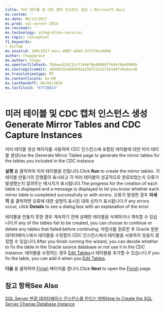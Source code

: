 ```yaml
---
title: 미러 테이블 및 CDC 캡처 인스턴스 생성 | Microsoft Docs
ms.custom: ''
ms.date: 06/13/2017
ms.prod: sql-server-2014
ms.reviewer: ''
ms.technology: integration-services
ms.topic: conceptual
f1_keywords:
- mirTab
ms.assetid: 260c1617-eecc-4007-a84d-3c5778ce46b6
author: chugugrace
ms.author: chugu
ms.openlocfilehash: 78daea310112cf7e9e78e489097fe9a76e69996b
ms.sourcegitcommit: ad4d92dce894592a259721a1571b1d8736abacdb
ms.translationtype: MT
ms.contentlocale: ko-KR
ms.lasthandoff: 08/04/2020
ms.locfileid: "87728623"
---
```

# <a name="generate-mirror-tables-and-cdc-capture-instances"></a><span data-ttu-id="a89b3-102">미러 테이블 및 CDC 캡처 인스턴스 생성</span><span class="sxs-lookup"><span data-stu-id="a89b3-102">Generate Mirror Tables and CDC Capture Instances</span></span>
  <span data-ttu-id="a89b3-103">미러 테이블 생성 페이지를 사용하여 CDC 인스턴스에 포함된 테이블에 대한 미러 테이블 생성</span><span class="sxs-lookup"><span data-stu-id="a89b3-103">Use the Generate Mirror Tables page to generate the mirror tables for the tables you included in the CDC instance</span></span>  
  
 <span data-ttu-id="a89b3-104">**실행** 을 클릭하여 미러 테이블을 만듭니다.</span><span class="sxs-lookup"><span data-stu-id="a89b3-104">Click **Run** to create the mirror tables.</span></span> <span data-ttu-id="a89b3-105">각 테이블 만들기의 진행률이 표시되고 각 미러 테이블이 성공적으로 완료되었는지 오류가 발생했는지 알려주는 메시지가 표시됩니다.</span><span class="sxs-lookup"><span data-stu-id="a89b3-105">The progress for the creation of each table is displayed and a message is displayed to let you know whether each mirror table is completed successfully or with errors.</span></span> <span data-ttu-id="a89b3-106">오류가 발생한 경우 **자세히** 를 클릭하면 오류에 대한 설명이 표시된 대화 상자가 표시됩니다.</span><span class="sxs-lookup"><span data-stu-id="a89b3-106">If any errors occur, click **Details** to see a dialog box with an explanation of the error.</span></span>  
  
 <span data-ttu-id="a89b3-107">테이블을 만들지 못한 경우 계속하기 전에 실패한 테이블을 삭제하거나 계속할 수 있습니다.</span><span class="sxs-lookup"><span data-stu-id="a89b3-107">If any of the tables fail to be created, you can choose to continue or delete any tables that failed before continuing.</span></span> <span data-ttu-id="a89b3-108">마법사를 완료한 후 Oracle 원본 데이터베이스에서 테이블을 수정할지 CDC 인스턴스에서 테이블을 사용하지 않을지 결정할 수 있습니다.</span><span class="sxs-lookup"><span data-stu-id="a89b3-108">After you finish running the wizard, you can decide whether to fix the table in the Oracle source database or not use it in the CDC instance.</span></span> <span data-ttu-id="a89b3-109">테이블을 수정하는 경우 [Edit Tables](edit-tables.md)시 테이블을 추가할 수 있습니다.</span><span class="sxs-lookup"><span data-stu-id="a89b3-109">If you fix the table, you can add it when you [Edit Tables](edit-tables.md).</span></span>  
  
 <span data-ttu-id="a89b3-110">**다음** 을 클릭하여 [Finish](finish.md) 페이지를 엽니다.</span><span class="sxs-lookup"><span data-stu-id="a89b3-110">Click **Next** to open the [Finish](finish.md) page.</span></span>  
  
## <a name="see-also"></a><span data-ttu-id="a89b3-111">참고 항목</span><span class="sxs-lookup"><span data-stu-id="a89b3-111">See Also</span></span>  
 [<span data-ttu-id="a89b3-112">SQL Server 변경 데이터베이스 인스턴스를 만드는 방법</span><span class="sxs-lookup"><span data-stu-id="a89b3-112">How to Create the SQL Server Change Database Instance</span></span>](how-to-create-the-sql-server-change-database-instance.md)  
  
  
